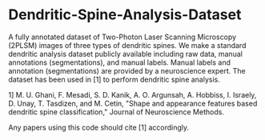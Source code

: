 # Dendritic-Spine-Analysis-Dataset
A fully annotated dataset of Two-Photon Laser Scanning Microscopy (2PLSM) images of three types of dendritic spines. We make a standard dendritic analysis dataset publicly available including raw data, manual annotations (segmentations), and manual labels. Manual labels and annotation (segmentations) are provided by a neuroscience expert. The dataset has been used in [1] to perform dendritic spine analysis.

1] M. U. Ghani, F. Mesadi, S. D. Kanik, A. O. Argunsah, A. Hobbiss, I. Israely, D. Unay, T. Tasdizen, and M. Cetin, "Shape and appearance features based dendritic spine classification," Journal of Neuroscience Methods.

Any papers using this code should cite [1] accordingly.
